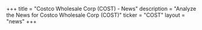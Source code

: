 +++
title = "Costco Wholesale Corp (COST) - News"
description = "Analyze the News for Costco Wholesale Corp (COST)"
ticker = "COST"
layout = "news"
+++

